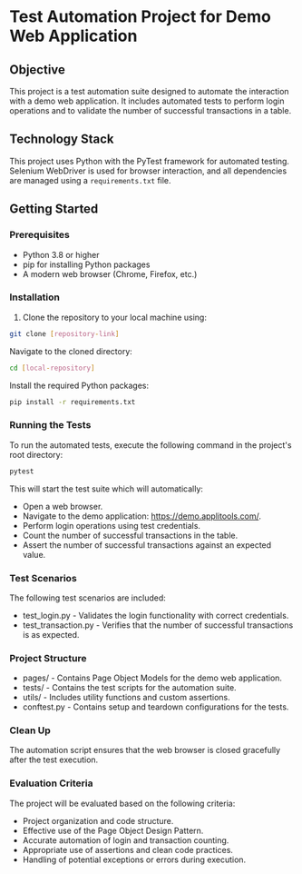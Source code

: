 # Test Automation Project for Demo Web Application

## Objective

This project is a test automation suite designed to automate the interaction with a demo web application. It includes automated tests to perform login operations and to validate the number of successful transactions in a table.

## Technology Stack

This project uses Python with the PyTest framework for automated testing. Selenium WebDriver is used for browser interaction, and all dependencies are managed using a `requirements.txt` file.

## Getting Started

### Prerequisites

- Python 3.8 or higher
- pip for installing Python packages
- A modern web browser (Chrome, Firefox, etc.)

### Installation

1. Clone the repository to your local machine using:

```sh
git clone [repository-link]
```

Navigate to the cloned directory:
```sh
cd [local-repository]
```

Install the required Python packages:
```sh
pip install -r requirements.txt
```

### Running the Tests

To run the automated tests, execute the following command in the project's root directory:
```sh 
pytest 
```

This will start the test suite which will automatically:

- Open a web browser.
- Navigate to the demo application: https://demo.applitools.com/.
- Perform login operations using test credentials.
- Count the number of successful transactions in the table.
- Assert the number of successful transactions against an expected value.
### Test Scenarios
The following test scenarios are included:

- test_login.py - Validates the login functionality with correct credentials.
- test_transaction.py - Verifies that the number of successful transactions is as expected.

### Project Structure
- pages/ - Contains Page Object Models for the demo web application.
- tests/ - Contains the test scripts for the automation suite.
- utils/ - Includes utility functions and custom assertions.
- conftest.py - Contains setup and teardown configurations for the tests.


### Clean Up
The automation script ensures that the web browser is closed gracefully after the test execution.

### Evaluation Criteria
The project will be evaluated based on the following criteria:

- Project organization and code structure.
- Effective use of the Page Object Design Pattern.
- Accurate automation of login and transaction counting.
- Appropriate use of assertions and clean code practices.
- Handling of potential exceptions or errors during execution.
